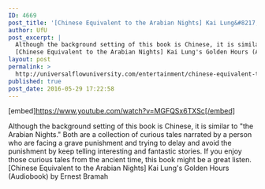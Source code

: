 ```yaml
---
ID: 4669
post_title: '[Chinese Equivalent to the Arabian Nights] Kai Lung&#8217;s Golden Hours (Audiobook)'
author: UfU
post_excerpt: |
  Although the background setting of this book is Chinese, it is similar to "the Arabian Nights." Both are a collection of curious tales narrated by a person who are facing a grave punishment and trying to delay and avoid the punishment by keep telling interesting and fantastic stories. If you enjoy those curious tales from the ancient time, this book might be a great listen.
  [Chinese Equivalent to the Arabian Nights] Kai Lung's Golden Hours (Audiobook) by Ernest Bramah
layout: post
permalink: >
  http://universalflowuniversity.com/entertainment/chinese-equivalent-to-the-arabian-nights-kai-lungs-golden-hours-audiobook/
published: true
post_date: 2016-05-29 17:22:58
---
```

[embed]https://www.youtube.com/watch?v=MGFQSx6TXSc[/embed]<br>
<p>Although the background setting of this book is Chinese, it is similar to "the Arabian Nights." Both are a collection of curious tales narrated by a person who are facing a grave punishment and trying to delay and avoid the punishment by keep telling interesting and fantastic stories. If you enjoy those curious tales from the ancient time, this book might be a great listen.
[Chinese Equivalent to the Arabian Nights] Kai Lung's Golden Hours (Audiobook) by Ernest Bramah</p>